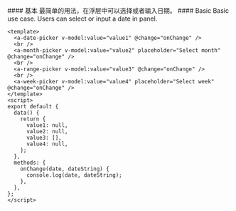 <cn>
#### 基本
最简单的用法，在浮层中可以选择或者输入日期。
</cn>

<us>
#### Basic
Basic use case. Users can select or input a date in panel.
</us>

```vue
<template>
  <a-date-picker v-model:value="value1" @change="onChange" />
  <br />
  <a-month-picker v-model:value="value2" placeholder="Select month" @change="onChange" />
  <br />
  <a-range-picker v-model:value="value3" @change="onChange" />
  <br />
  <a-week-picker v-model:value="value4" placeholder="Select week" @change="onChange" />
</template>
<script>
export default {
  data() {
    return {
      value1: null,
      value2: null,
      value3: [],
      value4: null,
    };
  },
  methods: {
    onChange(date, dateString) {
      console.log(date, dateString);
    },
  },
};
</script>
```
